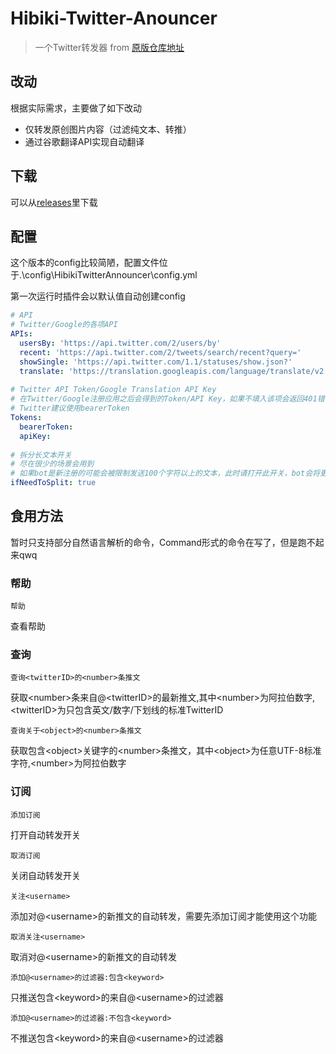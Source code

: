 # Hibiki-Twitter-Anouncer

> 一个Twitter转发器 from [原版仓库地址](https://github.com/7ddn/HibikiTwitterAnnouncer)

## 改动
根据实际需求，主要做了如下改动
* 仅转发原创图片内容（过滤纯文本、转推）
* 通过谷歌翻译API实现自动翻译

## 下载
可以从[releases](https://github.com/PokersKun/HibikiTwitterAnnouncer/releases)里下载

## 配置
这个版本的config比较简陋，配置文件位于.\config\HibikiTwitterAnnouncer\config.yml

第一次运行时插件会以默认值自动创建config

```yaml
# API
# Twitter/Google的各项API
APIs: 
  usersBy: 'https://api.twitter.com/2/users/by'
  recent: 'https://api.twitter.com/2/tweets/search/recent?query='
  showSingle: 'https://api.twitter.com/1.1/statuses/show.json?'
  translate: 'https://translation.googleapis.com/language/translate/v2'
  
# Twitter API Token/Google Translation API Key
# 在Twitter/Google注册应用之后会得到的Token/API Key，如果不填入该项会返回401错误
# Twitter建议使用bearerToken
Tokens: 
  bearerToken: 
  apiKey: 
    
# 拆分长文本开关
# 尽在很少的场景会用到
# 如果bot是新注册的可能会被限制发送100个字符以上的文本，此时请打开此开关，bot会将更长的信息拆分为100个字符的字信息发送
ifNeedToSplit: true
```

## 食用方法

暂时只支持部分自然语言解析的命令，Command形式的命令在写了，但是跑不起来qwq

### 帮助
```
帮助
```
查看帮助

### 查询
```
查询<twitterID>的<number>条推文
```
获取&lt;number>条来自@&lt;twitterID>的最新推文,其中&lt;number>为阿拉伯数字,&lt;twitterID>为只包含英文/数字/下划线的标准TwitterID
```
查询关于<object>的<number>条推文
```
获取包含&lt;object>关键字的&lt;number>条推文，其中&lt;object>为任意UTF-8标准字符,&lt;number>为阿拉伯数字

### 订阅
```
添加订阅
```
打开自动转发开关
````
取消订阅
````
关闭自动转发开关
````
关注<username>
````
添加对@&lt;username>的新推文的自动转发，需要先添加订阅才能使用这个功能
````
取消关注<username>
````
取消对@&lt;username>的新推文的自动转发
````
添加@<username>的过滤器:包含<keyword>
````
只推送包含&lt;keyword>的来自@&lt;username>的过滤器
````
添加@<username>的过滤器:不包含<keyword>
````
不推送包含&lt;keyword>的来自@&lt;username>的过滤器
